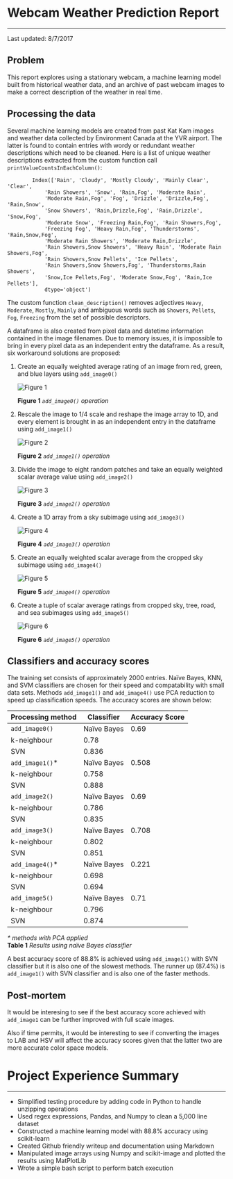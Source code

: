# Webcam Weather Prediction Report
---
 Last updated: 8/7/2017    



## Problem
This report explores using a stationary webcam, a machine learning model built 
from historical weather data, and an archive of past webcam images to make 
a correct description of the weather in real time.    


## Processing the data
Several machine learning models are created from past Kat Kam images and weather
data collected by Environment Canada at the YVR airport.  The latter is found to
contain entries with wordy or redundant weather descriptions which need
to be cleaned. Here is a list of unique weather descriptions extracted from the 
custom function call `printValueCountsInEachColumn()`:    
```
        Index(['Rain', 'Cloudy', 'Mostly Cloudy', 'Mainly Clear', 'Clear',
            'Rain Showers', 'Snow', 'Rain,Fog', 'Moderate Rain',
            'Moderate Rain,Fog', 'Fog', 'Drizzle', 'Drizzle,Fog', 'Rain,Snow',
            'Snow Showers', 'Rain,Drizzle,Fog', 'Rain,Drizzle', 'Snow,Fog',
            'Moderate Snow', 'Freezing Rain,Fog', 'Rain Showers,Fog',
            'Freezing Fog', 'Heavy Rain,Fog', 'Thunderstorms', 'Rain,Snow,Fog',
            'Moderate Rain Showers', 'Moderate Rain,Drizzle',
            'Rain Showers,Snow Showers', 'Heavy Rain', 'Moderate Rain Showers,Fog',
            'Rain Showers,Snow Pellets', 'Ice Pellets',
            'Rain Showers,Snow Showers,Fog', 'Thunderstorms,Rain Showers',
            'Snow,Ice Pellets,Fog', 'Moderate Snow,Fog', 'Rain,Ice Pellets'],
            dtype='object')
```
The custom function `clean_description()` removes adjectives `Heavy`, `Moderate`, 
`Mostly`, `Mainly` and ambiguous words such as `Showers`, `Pellets`, `Fog`, 
`Freezing` from the set of possible descriptors.

A dataframe is also created from pixel data and datetime information contained 
in the image filenames.  Due to memory issues, it is impossible to bring in every
pixel data as an independent entry the dataframe.  As a result, six workaround 
solutions are proposed:    

1. Create an equally weighted average rating of an image from 
red, green, and blue layers using `add_image0()`

    ![Figure 1](https://csil-git1.cs.surrey.sfu.ca/byronc/webcam-weather-prediction/blob/master/fig1.png)
 
    **Figure 1** *`add_image0()` operation*    

2. Rescale the image to 1/4 scale and reshape the image array
to 1D, and every element is brought in as an independent entry in the dataframe
using `add_image1()` 

    ![Figure 2](https://csil-git1.cs.surrey.sfu.ca/byronc/webcam-weather-prediction/blob/master/fig2.png?raw=true)

    **Figure 2** *`add_image1()` operation*    

3. Divide the image to eight random patches and take an
equally weighted scalar average value using `add_image2()` 

    ![Figure 3](https://csil-git1.cs.surrey.sfu.ca/byronc/webcam-weather-prediction/blob/master/fig3.png?raw=true)

    **Figure 3** *`add_image2()` operation*    

4. Create a 1D array from a sky subimage using `add_image3()`

    ![Figure 4](https://csil-git1.cs.surrey.sfu.ca/byronc/webcam-weather-prediction/blob/master/fig4.png?raw=true)

    **Figure 4** *`add_image3()` operation*    

5. Create an equally weighted scalar average from the cropped sky subimage 
using `add_image4()`

    ![Figure 5](https://csil-git1.cs.surrey.sfu.ca/byronc/webcam-weather-prediction/blob/master/fig5.png?raw=true)

    **Figure 5** *`add_image4()` operation*    

6. Create a tuple of scalar average ratings from cropped sky, tree, 
road, and sea subimages using `add_image5()` 

    ![Figure 6](https://csil-git1.cs.surrey.sfu.ca/byronc/webcam-weather-prediction/blob/master/fig6.png?raw=true)

    **Figure 6** *`add_image5()` operation*    


## Classifiers and accuracy scores
The training set consists of approximately 2000 entries.  Naïve Bayes, KNN, and 
SVM classifiers are chosen for their speed and compatability with small data 
sets.  Methods `add_image1()` and `add_image4()` use PCA reduction to speed up
classification speeds.  The accuracy scores are shown below:


Processing method | Classifier | Accuracy Score
----------------- | ---------- | --------------
`add_image0()` | Naïve Bayes | 0.69
  | k-neighbour | 0.78 
  | SVN | 0.836 
`add_image1()`\* | Naïve Bayes | 0.508
  | k-neighbour | 0.758 
  | SVN | 0.888
`add_image2()` | Naïve Bayes | 0.69
  | k-neighbour | 0.786 
  | SVN | 0.835
`add_image3()` | Naïve Bayes | 0.708
  | k-neighbour | 0.802 
  | SVN | 0.851
`add_image4()`\* | Naïve Bayes | 0.221
  | k-neighbour | 0.698
  | SVN | 0.694
`add_image5()` | Naïve Bayes | 0.71
  | k-neighbour | 0.796
  | SVN | 0.874

*\* methods with PCA applied*    
 **Table 1** *Results using naïve Bayes classifier*   


A best accuracy score of 88.8% is achieved using `add_image1()` with SVN 
classifier but it is also one of the slowest methods.  The runner up (87.4%) is
`add_image1()` with SVN classifier and is also one of the faster methods.

## Post-mortem
It would be interesing to see if the best accuracy score achieved with `add_image1`
can be further improved with full scale images.    

Also if time permits, it would be interesting to see if converting the images
to LAB and HSV will affect the accuracy scores given that the latter two are
more accurate color space models.    


# Project Experience Summary
---
* Simplified testing procedure by adding code in Python to handle unzipping 
operations
* Used regex expressions, Pandas, and Numpy to clean a 5,000 line dataset
* Constructed a machine learning model with 88.8% accuracy using scikit-learn
* Created Github friendly writeup and documentation using Markdown
* Manipulated image arrays using Numpy and scikit-image and plotted the results
using MatPlotLib
* Wrote a simple bash script to perform batch execution
